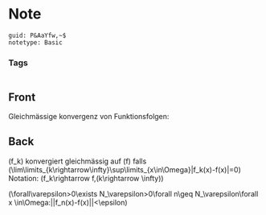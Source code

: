 # Note
```
guid: P&AaYfw,~$
notetype: Basic
```

### Tags
```
```

## Front
Gleichmässige konvergenz von Funktionsfolgen:

## Back
\(f_k\) konvergiert gleichmässig auf \(f\) falls
\(\lim\limits_{k\rightarrow\infty}\sup\limits_{x\in\Omega}|f_k(x)-f(x)|=0\)
Notation: \(f_k\rightarrow f,(k\rightarrow  \infty)\)

\(\forall\varepsilon>0\exists N_\varepsilon>0\forall n\geq N_\varepsilon\forall x \in\Omega:||f_n(x)-f(x)||<\epsilon\)
